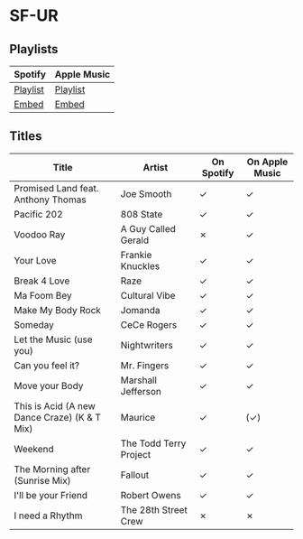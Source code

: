 # SF-UR

## Playlists

Spotify                                                                                                     | Apple Music
----------------------------------------------------------------------------------------------------------- | ------------------------------------------------------------------------------------------------------------
[Playlist](https://open.spotify.com/user/marauderxtreme/playlist/5PnixK1xU6OcuZfGDR6US4)                    | [Playlist](https://itunes.apple.com/de/playlist/gta-san-andreas-sf-ur/idpl.c4f19686b2e9436087e5c221d1b4e242)
[Embed](https://embed.spotify.com/?uri=spotify%3Auser%3Amarauderxtreme%3Aplaylist%3A5PnixK1xU6OcuZfGDR6US4) | [Embed](https://tools.applemusic.com/embed/v1/playlist/pl.c4f19686b2e9436087e5c221d1b4e242)

## Titles

Title                                        | Artist                 | On Spotify | On Apple Music
-------------------------------------------- | ---------------------- | ---------- | --------------
Promised Land feat. Anthony Thomas           | Joe Smooth             | ✓          | ✓
Pacific 202                                  | 808 State              | ✓          | ✓
Voodoo Ray                                   | A Guy Called Gerald    | ✗          | ✓
Your Love                                    | Frankie Knuckles       | ✓          | ✓
Break 4 Love                                 | Raze                   | ✓          | ✓
Ma Foom Bey                                  | Cultural Vibe          | ✓          | ✓
Make My Body Rock                            | Jomanda                | ✓          | ✓
Someday                                      | CeCe Rogers            | ✓          | ✓
Let the Music (use you)                      | Nightwriters           | ✓          | ✓
Can you feel it?                             | Mr. Fingers            | ✓          | ✓
Move your Body                               | Marshall Jefferson     | ✓          | ✓
This is Acid (A new Dance Craze) (K & T Mix) | Maurice                | ✓          | (✓)
Weekend                                      | The Todd Terry Project | ✓          | ✓
The Morning after (Sunrise Mix)              | Fallout                | ✓          | ✓
I'll be your Friend                          | Robert Owens           | ✓          | ✓
I need a Rhythm                              | The 28th Street Crew   | ✗          | ✗
